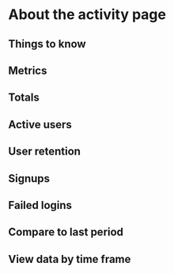 # About the activity page

## Things to know

## Metrics

## Totals

## Active users

## User retention

## Signups

## Failed logins

## Compare to last period

## View data by time frame

